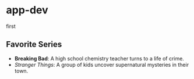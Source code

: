 # app-dev
first
## Favorite Series

- **Breaking Bad**: A high school chemistry teacher turns to a life of crime.
- _Stranger Things_: A group of kids uncover supernatural mysteries in their town.

